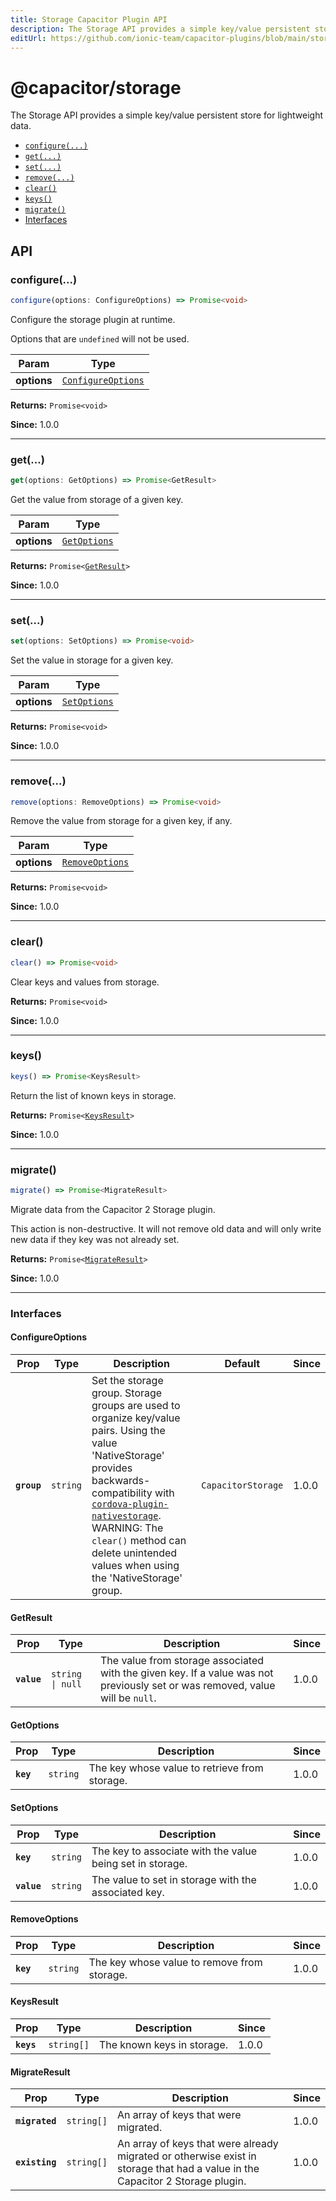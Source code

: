 ```yaml
---
title: Storage Capacitor Plugin API
description: The Storage API provides a simple key/value persistent store for lightweight data.
editUrl: https://github.com/ionic-team/capacitor-plugins/blob/main/storage/src/definitions.ts
---
```


# @capacitor/storage

The Storage API provides a simple key/value persistent store for lightweight data.

<!--DOCGEN_INDEX_START-->

- [`configure(...)`](#configure)
- [`get(...)`](#get)
- [`set(...)`](#set)
- [`remove(...)`](#remove)
- [`clear()`](#clear)
- [`keys()`](#keys)
- [`migrate()`](#migrate)
- [Interfaces](#interfaces)
<!--DOCGEN_INDEX_END-->

<!--DOCGEN_API_START-->
<!--Update the source file JSDoc comments and rerun docgen to update the docs below-->

## API

### configure(...)

```typescript
configure(options: ConfigureOptions) => Promise<void>
```

Configure the storage plugin at runtime.

Options that are `undefined` will not be used.

| Param       | Type                                                          |
| ----------- | ------------------------------------------------------------- |
| **options** | <code><a href="#configureoptions">ConfigureOptions</a></code> |

**Returns:** <code>Promise&lt;void&gt;</code>

**Since:** 1.0.0

---

### get(...)

```typescript
get(options: GetOptions) => Promise<GetResult>
```

Get the value from storage of a given key.

| Param       | Type                                              |
| ----------- | ------------------------------------------------- |
| **options** | <code><a href="#getoptions">GetOptions</a></code> |

**Returns:** <code>Promise&lt;<a href="#getresult">GetResult</a>&gt;</code>

**Since:** 1.0.0

---

### set(...)

```typescript
set(options: SetOptions) => Promise<void>
```

Set the value in storage for a given key.

| Param       | Type                                              |
| ----------- | ------------------------------------------------- |
| **options** | <code><a href="#setoptions">SetOptions</a></code> |

**Returns:** <code>Promise&lt;void&gt;</code>

**Since:** 1.0.0

---

### remove(...)

```typescript
remove(options: RemoveOptions) => Promise<void>
```

Remove the value from storage for a given key, if any.

| Param       | Type                                                    |
| ----------- | ------------------------------------------------------- |
| **options** | <code><a href="#removeoptions">RemoveOptions</a></code> |

**Returns:** <code>Promise&lt;void&gt;</code>

**Since:** 1.0.0

---

### clear()

```typescript
clear() => Promise<void>
```

Clear keys and values from storage.

**Returns:** <code>Promise&lt;void&gt;</code>

**Since:** 1.0.0

---

### keys()

```typescript
keys() => Promise<KeysResult>
```

Return the list of known keys in storage.

**Returns:** <code>Promise&lt;<a href="#keysresult">KeysResult</a>&gt;</code>

**Since:** 1.0.0

---

### migrate()

```typescript
migrate() => Promise<MigrateResult>
```

Migrate data from the Capacitor 2 Storage plugin.

This action is non-destructive. It will not remove old data and will only
write new data if they key was not already set.

**Returns:** <code>Promise&lt;<a href="#migrateresult">MigrateResult</a>&gt;</code>

**Since:** 1.0.0

---

### Interfaces

#### ConfigureOptions

| Prop        | Type                | Description                                                                                                                                                                                                                                                                                                                                      | Default                       | Since |
| ----------- | ------------------- | ------------------------------------------------------------------------------------------------------------------------------------------------------------------------------------------------------------------------------------------------------------------------------------------------------------------------------------------------ | ----------------------------- | ----- |
| **`group`** | <code>string</code> | Set the storage group. Storage groups are used to organize key/value pairs. Using the value 'NativeStorage' provides backwards-compatibility with [`cordova-plugin-nativestorage`](https://www.npmjs.com/package/cordova-plugin-nativestorage). WARNING: The `clear()` method can delete unintended values when using the 'NativeStorage' group. | <code>CapacitorStorage</code> | 1.0.0 |

#### GetResult

| Prop        | Type                        | Description                                                                                                                   | Since |
| ----------- | --------------------------- | ----------------------------------------------------------------------------------------------------------------------------- | ----- |
| **`value`** | <code>string \| null</code> | The value from storage associated with the given key. If a value was not previously set or was removed, value will be `null`. | 1.0.0 |

#### GetOptions

| Prop      | Type                | Description                                   | Since |
| --------- | ------------------- | --------------------------------------------- | ----- |
| **`key`** | <code>string</code> | The key whose value to retrieve from storage. | 1.0.0 |

#### SetOptions

| Prop        | Type                | Description                                               | Since |
| ----------- | ------------------- | --------------------------------------------------------- | ----- |
| **`key`**   | <code>string</code> | The key to associate with the value being set in storage. | 1.0.0 |
| **`value`** | <code>string</code> | The value to set in storage with the associated key.      | 1.0.0 |

#### RemoveOptions

| Prop      | Type                | Description                                 | Since |
| --------- | ------------------- | ------------------------------------------- | ----- |
| **`key`** | <code>string</code> | The key whose value to remove from storage. | 1.0.0 |

#### KeysResult

| Prop       | Type                  | Description                | Since |
| ---------- | --------------------- | -------------------------- | ----- |
| **`keys`** | <code>string[]</code> | The known keys in storage. | 1.0.0 |

#### MigrateResult

| Prop           | Type                  | Description                                                                                                                   | Since |
| -------------- | --------------------- | ----------------------------------------------------------------------------------------------------------------------------- | ----- |
| **`migrated`** | <code>string[]</code> | An array of keys that were migrated.                                                                                          | 1.0.0 |
| **`existing`** | <code>string[]</code> | An array of keys that were already migrated or otherwise exist in storage that had a value in the Capacitor 2 Storage plugin. | 1.0.0 |

<!--DOCGEN_API_END-->
